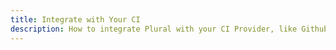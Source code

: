 ```yaml
---
title: Integrate with Your CI
description: How to integrate Plural with your CI Provider, like Github Actions, Jenkins, or CircleCI
---
```

